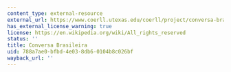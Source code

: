```yaml
---
content_type: external-resource
external_url: https://www.coerll.utexas.edu/coerll/project/conversa-brasileira
has_external_license_warning: true
license: https://en.wikipedia.org/wiki/All_rights_reserved
status: ''
title: Conversa Brasileira
uid: 788a7ae0-bfbd-4e03-8db6-0104b8c026bf
wayback_url: ''
---
```

